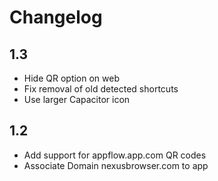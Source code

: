 # Changelog

## 1.3
- Hide QR option on web
- Fix removal of old detected shortcuts
- Use larger Capacitor icon

## 1.2
- Add support for appflow.app.com QR codes
- Associate Domain nexusbrowser.com to app
